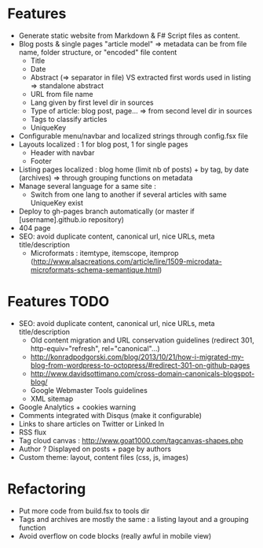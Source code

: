 # Features

* Generate static website from Markdown & F# Script files as content.
* Blog posts & single pages "article model" => metadata can be from file name, folder structure, or "encoded" file content
    * Title
    * Date
    * Abstract (=> separator in file) VS extracted first words used in listing => standalone abstract 
    * URL from file name
    * Lang given by first level dir in sources
    * Type of article: blog post, page... => from second level dir in sources
    * Tags to classify articles
    * UniqueKey
* Configurable menu/navbar and localized strings through config.fsx file
* Layouts localized : 1 for blog post, 1 for single pages
    * Header with navbar
    * Footer
* Listing pages localized : blog home (limit nb of posts) + by tag, by date (archives) => through grouping functions on metadata
* Manage several language for a same site :
    * Switch from one lang to another if several articles with same UniqueKey exist
* Deploy to gh-pages branch automatically (or master if [username].github.io repository)
* 404 page
* SEO: avoid duplicate content, canonical url, nice URLs, meta title/description
    * Microformats : itemtype, itemscope, itemprop (http://www.alsacreations.com/article/lire/1509-microdata-microformats-schema-semantique.html)

# Features TODO

* SEO: avoid duplicate content, canonical url, nice URLs, meta title/description
    * Old content migration and URL conservation guidelines (redirect 301, http-equiv="refresh", rel="canonical"...)
    * http://konradpodgorski.com/blog/2013/10/21/how-i-migrated-my-blog-from-wordpress-to-octopress/#redirect-301-on-github-pages
    * http://www.davidsottimano.com/cross-domain-canonicals-blogspot-blog/
    * Google Webmaster Tools guidelines
    * XML sitemap
* Google Analytics + cookies warning
* Comments integrated with Disqus (make it configurable)
* Links to share articles on Twitter or Linked In
* RSS flux
* Tag cloud canvas : http://www.goat1000.com/tagcanvas-shapes.php
* Author ? Displayed on posts + page by authors
* Custom theme: layout, content files (css, js, images)

# Refactoring

* Put more code from build.fsx to tools dir
* Tags and archives are mostly the same : a listing layout and a grouping function 
* Avoid overflow on code blocks (really awful in mobile view)
